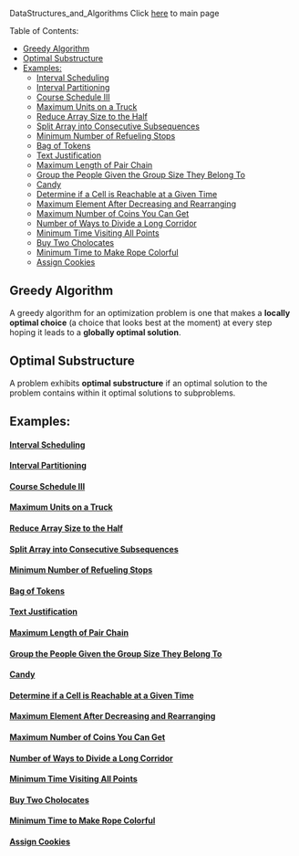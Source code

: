 DataStructures_and_Algorithms
Click [here](../README.md) to main page

Table of Contents:
- [Greedy Algorithm](#greedy-algorithm)
- [Optimal Substructure](#optimal-substructure)
- [Examples:](#examples)
    - [Interval Scheduling](#interval-scheduling)
    - [Interval Partitioning](#interval-partitioning)
    - [Course Schedule III](#course-schedule-iii)
    - [Maximum Units on a Truck](#maximum-units-on-a-truck)
    - [Reduce Array Size to the Half](#reduce-array-size-to-the-half)
    - [Split Array into Consecutive Subsequences](#split-array-into-consecutive-subsequences)
    - [Minimum Number of Refueling Stops](#minimum-number-of-refueling-stops)
    - [Bag of Tokens](#bag-of-tokens)
    - [Text Justification](#text-justification)
    - [Maximum Length of Pair Chain](#maximum-length-of-pair-chain)
    - [Group the People Given the Group Size They Belong To](#group-the-people-given-the-group-size-they-belong-to)
    - [Candy](#candy)
    - [Determine if a Cell is Reachable at a Given Time](#determine-if-a-cell-is-reachable-at-a-given-time)
    - [Maximum Element After Decreasing and Rearranging](#maximum-element-after-decreasing-and-rearranging)
    - [Maximum Number of Coins You Can Get](#maximum-number-of-coins-you-can-get)
    - [Number of Ways to Divide a Long Corridor](#number-of-ways-to-divide-a-long-corridor)
    - [Minimum Time Visiting All Points](#minimum-time-visiting-all-points)
    - [Buy Two Cholocates](#buy-two-cholocates)
    - [Minimum Time to Make Rope Colorful](#minimum-time-to-make-rope-colorful)
    - [Assign Cookies](#assign-cookies)

## Greedy Algorithm
A greedy algorithm for an optimization problem is one that makes a **locally optimal choice** (a choice that looks best at the moment) at every step hoping it leads to a **globally optimal solution**.

## Optimal Substructure
A problem exhibits **optimal substructure** if an optimal solution to the problem contains within it optimal solutions to subproblems.

## Examples:
#### [Interval Scheduling](interval_scheduling/description.md)
#### [Interval Partitioning](interval_partitioning/description.md)
#### [Course Schedule III](course_schedule_III/description.md)
#### [Maximum Units on a Truck](maximum_units_on_a_truck/description.md)
#### [Reduce Array Size to the Half](reduce_array_size_to_the_half/description.md)
#### [Split Array into Consecutive Subsequences](split_array_into_consecutive_subsequences/description.md)
#### [Minimum Number of Refueling Stops](minimum_number_of_refueling_stops/description.md)
#### [Bag of Tokens](./bag_of_tokens/description.md)
#### [Text Justification](./text_justification/description.md)
#### [Maximum Length of Pair Chain](./maximum_length_of_pair_chain/description.md)
#### [Group the People Given the Group Size They Belong To](./group_the_people_given_the_group_size_they_belong_to/description.md)
#### [Candy](./candy/description.md)
#### [Determine if a Cell is Reachable at a Given Time](./determine_if_a_cell_is_reachable_at_a_given_time/description.md)
#### [Maximum Element After Decreasing and Rearranging](./maximum_element_after_decreasing_and_rearranging/description.md)
#### [Maximum Number of Coins You Can Get](./maximum_number_of_coins_you_can_get/description.md)
#### [Number of Ways to Divide a Long Corridor](./number_of_ways_to_divide_a_long_corridor/description.md)
#### [Minimum Time Visiting All Points](./minimum_time_visiting_all_points/description.md)
#### [Buy Two Cholocates](./buy_two_chololates/description.md)
#### [Minimum Time to Make Rope Colorful](./minimum_time_to_make_rope_colorful/description.md)
#### [Assign Cookies](./assign_cookies/description.md)